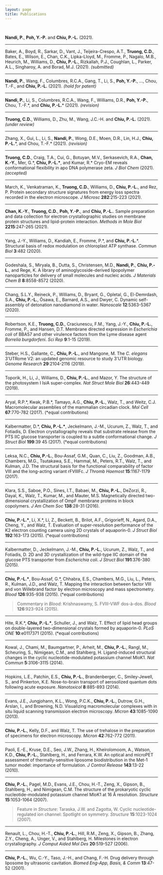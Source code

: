 ```yaml
---
layout: page
title: Publications
---
```

<br>

__Nandi, P.__, __Poh, Y.-P.__ and __Chiu, P.-L.__ (2021). 

-----

Baker, A., Boyd, R., Sarkar, D., Vant, J., Teijeira-Crespo, A.T., __Truong, C.D.__, Bates, E., Wilson, E., Chan, C.K., Lipka-Lloyd, M.,  Fromme, P., Nagalo, M.B., Heurich, M., Williams, D., __Chiu, P.-L.__, Rizkallah, P.J., Coughlan, L., Parker, A.L., Singharoy, A. and Borad, M.J. (2021). *(submitted)*

-----

__Nandi, P.__, Wang, F., Columbres, R.C.A., Gang, T., Li, S., __Poh, Y.-P.__, ..., Chou, T.-F., and __Chiu, P.-L.__ (2021). *(hold for patent)*

-----

__Nandi, P.__, Li, S., Columbres, R.C.A., Wang, F., Williams, D.R., __Poh, Y.-P.__, Chou, T.-F.\*, and **Chiu, P.-L.**\* (2021). *(revision)*

-----

__Truong, C.D.__, Williams, D., Zhu, M., Wang, J.C.-H. and __Chiu, P.-L.__ (2021). *(under review)*

-----

Zhang, X., Gui, L., Li, S., __Nandi, P.__, Wong, D.E., Moen, D.R., Lin, H.J., **Chiu, P.-L.**\*, and Chou, T.-F.\* (2021). *(revision)*

-----

__Truong, C.D.__, Craig, T.A., Cui, G., Botuyan, M.V., Serkasevich, R.A., __Chan, K.-Y.__, Mer, G.\*, __Chiu, P.-L.\*__, and Kumar, R.\* Cryo-EM reveals conformational flexibility in apo DNA polymerase zeta. *J Biol Chem* (2021). *(accepted)* 

-----

March, K., Venkatraman, K., __Truong, C.D.__, Williams, D., __Chiu, P.-L.__, and Rez, P. Protein secondary structure signatures from energy loss spectra recorded in the electron microscope. *J Microsc* **282**:215-223 (2021). 

-----

__Chan, K.-Y.__, __Truong, C.D.__, __Poh, Y.-P.__, and **Chiu, P.-L.**. Sample preparation and data collection for electron crystallographic studies on membrane protein structures and lipid-protein interaction. *Methods in Mole Biol* **2215**:247-265 (2021). 

-----

Yang, J.-Y., Williams, D., Kandiah, E., Fromme, P.\*, and **Chiu, P.-L.**\*. Structural basis of redox modulation on chloroplast ATP synthase. *Commun Biol* **3**:482 (2020). 

-----

Godeshala, S., Miryala, B., Dutta, S., Christensen, M.D., __Nandi, P.__, __Chiu, P.-L.__, and Rege, K. A library of aminoglycoside-derived lipopolymer nanoparticles for delivery of small molecules and nucleic acids. *J Materials Chem B* **8**:8558-8572 (2020). 

-----

Chang, S.L.Y., Reineck, P., Williams, D., Bryant, G., Opletal, G., El-Demrdash, S.A., **Chiu, P.-L.**, Õsawa, E., Barnard, A.S., and Dwyer, C. Dynamic self-assembly of detonation nanodiamond in water. *Nanoscale* **12**:5363-5367 (2020).  

-----

Robertson, K.E., __Truong, C.D.__, Craciunescu, F.M., Yang, J.-Y., **Chiu, P.-L.**, Fromme, P., and Hansen, D.T. Membrane directed expression in *Escherichia coli* of BBA57 and other virulence factors from the Lyme disease agent *Borrelia burgdorfeni*. *Sci Rep* **9**:1-15 (2019).  

-----

Steber, H.S., Gallante, C., **Chiu, P.-L.**, and Mangone, M. The *C. elegans* 3'UTRome V2: an updated genomic resource to study 3'UTR biology. *Genome Research* **29**:2104-2116 (2019).

-----

Toporik, H., Li, J., Williams, D., **Chiu, P.-L.**, and Mazor, Y. The structure of the photosystem I IsiA super-complex. *Nat Struct Mole Biol* **26**:443-449 (2019). 

-----

Aryal, R.P.\*, Kwak, P.B.\*, Tamayo, A.G., **Chiu, P.-L.**, Walz, T., and Weitz, C.J. Macromolecular assemblies of the mammalian circadian clock. *Mol Cell* **67**:770-782 (2017). (*equal contributions)

-----

Kalbermatter, D.\*, **Chiu, P.-L.\***, Jeckelmann, J.-M., Ucurum, Z., Walz, T., and Fotiadis, D. Electron crystallography reveals that substrate release from the PTS IIC glucose transporter is coupled to a subtle conformational change. *J Struct Biol* **199**:39 45 (2017). (\*equal contributions)

-----

Leksa, N.C., **Chiu, P.-L.**, Bou-Assaf, G.M., Quan, C., Liu, Z., Goodman, A.B., Chambers, M.G., Tsutakawa, S.E., Hammal, M., Peters, R.T., Walz, T., and Kulman, J.D. The structural basis for the functional comparability of factor VIII and the long-acting variant rFVIIIFc. *J Thromb Haemost* **15**:1167-1179 (2017). 

-----

Klara, S.S., Saboe, P.O., Sines, I.T., Babaei, M., **Chiu, P.-L.**, DeZorzi, R., Dayal, K., Walz, T., Kumar, M., and Mauter, M.S. Magnetically directed two-dimensional crystallization of OmpF membrane proteins in block copolymers. *J Am Chem Soc* **138**:28-31 (2016).

-----

**Chiu, P.-L.\***, Li, X.\*, Li, Z., Beckett, B., Brilot, A.F., Grigorieff, N., Agard, D.A., Cheng, Y., and Walz, T. Evaluation of super-resolution performance of the K2 electron counting camera using 2D crystals of aquaporin-0. *J Struct Biol* **192**:163-173 (2015). (\*equal contributions) 

-----

Kalbermatter, D., Jeckelmann, J.-M., **Chiu, P.-L.**, Ucurum, Z., Walz, T., and Fotiadis, D. 2D and 3D crystallization of the wild-type IIC domain of the glucose PTS transporter from *Escherichia coli*. *J Struct Biol* **191**:376-380 (2015). 

-----

**Chiu, P.-L.\***, Bou-Assaf, G.\*, Chhabra, E.S., Chambers, M.G., Liu, L., Peters, R., Kulman, J.D., and Walz, T. Mapping the interaction between factor VIII and von Willebrand factor by electron microscopy and mass spectrometry. *Blood* **126**:935-938 (2015). (\*equal contributions) <br>

> Commentary in *Blood*: Krishnaswamy, S. FVIII-VWF dos-à-dos. *Blood* **126**:923-924 (2015). 

-----

Hite, R.K.\*, **Chiu, P.-L.\***, Schuller, J., and Walz, T. Effect of lipid head groups on double-layered two-dimensional crystals formed by aquaporin-0. *PLoS ONE* **10**:e0117371 (2015). (\*equal contributions) 

-----

Kowal, J., Chami, M., Baumgartner, P., Arheit, M., **Chiu, P.-L.**, Rangl, M., Scheuring, S., Nimigean, C.M., and Stahlberg, H. Ligand-induced structural changes in the cyclic nucleotide-modulated potassium channel MloK1. *Nat Commun* **5**:3106-3115 (2014). 

-----

Hopkins, L.E., Patchin, E.S., **Chiu, P.-L.**, Brandenberger, C., Smiley-Jewell, S., and Pinkerton, K.E. Nose-to-brain transport of aerosolized quantum dots following acute exposure. *Nanotoxicol* **8**:885-893 (2014). 

-----

Evans, J.E., Jungjohann, K.L., Wong, P.C.K., **Chiu, P.-L.**, Dutrow, G.H., Arslan, I., and Browning, N.D. Visualizing macromolecular complexes with in situ liquid scanning transmission electron microscopy. *Micron* **43**:1085-1090 (2013).

-----

**Chiu, P.-L.**, Kelly, D.F., and Walz, T. The use of trehalose in the preparation of specimens for electron microscopy. *Micron* **42**:762-772 (2011). 

-----

Paoli, E.-E., Kruse, D.E., Seo, J.W., Zhang, H., Kheirolomoom, A., Watson, K.D., **Chiu, P.-L.**, Stahlberg, H., and Ferrara, K.W. An optical and microPET assessment of thermally-sensitive liposome biodistribution in the Met-1 tumor model: importance of formulation. *J Control Release* **143**:13-22 (2010). 

-----

**Chiu, P.-L.**, Pagel, M.D., Evans, J.E., Chou, H.-T., Zeng, X., Gipson, B., Stahlberg, H., and Nimigean, C.M. The structure of the prokaryotic cyclic nucleotide-modulated potassium channel MloK1 at 16 Å resolution. *Structure* **15**:1053-1064 (2007). <br>

> Feature in *Structure*: Taraska, J.W. and Zagotta, W. Cyclic nucleotide-regulated ion channel: Spotlight on symmetry. *Structure* **15**:1023-1024 (2007). 

-----

Renault, L., Chou, H.-T., **Chiu, P.-L.**, Hill, R.M., Zeng, X., Gipson, B., Zhang, Z.Y., Cheng, A., Unger, V., and Stahlberg, H.  Milestones in electron crystallography. *J Comput Aided Mol Des* **20**:519-527 (2006). 

-----

**Chiu, P.-L.**, Wu, C.-Y., Taso, J.-H., and Chang, F.-H. Drug delivery through liposome by ultrasonic cavitation. *Biomed Eng-App, Basis, & Comm* **13**:47-52 (2001).   
